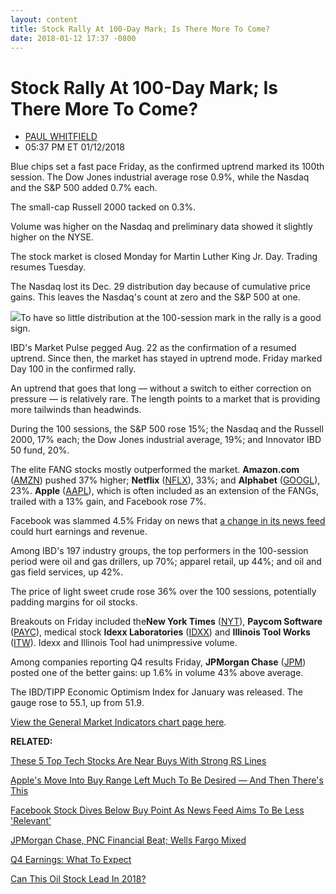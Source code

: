 ```yaml
---
layout: content
title: Stock Rally At 100-Day Mark; Is There More To Come?
date: 2018-01-12 17:37 -0800
---
```



Stock Rally At 100-Day Mark; Is There More To Come?
====================================================




* [PAUL WHITFIELD](https://www.investors.com/author/whitfieldp/ "Posts by PAUL WHITFIELD")
* 05:37 PM ET 01/12/2018




Blue chips set a fast pace Friday, as the confirmed uptrend marked its 100th session. The Dow Jones industrial average rose 0.9%, while the Nasdaq and the S&P 500 added 0.7% each.




 The small-cap Russell 2000 tacked on 0.3%.


Volume was higher on the Nasdaq and preliminary data showed it slightly higher on the NYSE.


The stock market is closed Monday for Martin Luther King Jr. Day. Trading resumes Tuesday.


The Nasdaq lost its Dec. 29 distribution day because of cumulative price gains. This leaves the Nasdaq's count at zero and the S&P 500 at one.


![](https://www.investors.com/wp-content/uploads/2018/01/MP01121818-275x300.png)To have so little distribution at the 100-session mark in the rally is a good sign.


IBD's Market Pulse pegged Aug. 22 as the confirmation of a resumed uptrend. Since then, the market has stayed in uptrend mode. Friday marked Day 100 in the confirmed rally.


An uptrend that goes that long — without a switch to either correction on pressure — is relatively rare. The length points to a market that is providing more tailwinds than headwinds.


During the 100 sessions, the S&P 500 rose 15%; the Nasdaq and the Russell 2000, 17% each; the Dow Jones industrial average, 19%; and Innovator IBD 50 fund, 20%.



The elite FANG stocks mostly outperformed the market. **Amazon.com** ([AMZN](https://research.investors.com/quote.aspx?symbol=AMZN)) pushed 37% higher; **Netflix** ([NFLX](https://research.investors.com/quote.aspx?symbol=NFLX)), 33%; and **Alphabet** ([GOOGL](https://research.investors.com/quote.aspx?symbol=GOOGL)), 23%. **Apple** ([AAPL](https://research.investors.com/quote.aspx?symbol=AAPL)), which is often included as an extension of the FANGs, trailed with a 13% gain, and Facebook rose 7%.


Facebook was slammed 4.5% Friday on news that [a change in its news feed](https://www.investors.com/news/technology/facebook-stock-set-to-undercut-buy-point-on-meaningful-news-feed-changes/) could hurt earnings and revenue.


Among IBD's 197 industry groups, the top performers in the 100-session period were oil and gas drillers, up 70%; apparel retail, up 44%; and oil and gas field services, up 42%.


The price of light sweet crude rose 36% over the 100 sessions, potentially padding margins for oil stocks.



Breakouts on Friday included the**New York Times** ([NYT](https://research.investors.com/quote.aspx?symbol=NYT)), **Paycom Software** ([PAYC](https://research.investors.com/quote.aspx?symbol=PAYC)), medical stock **Idexx Laboratories** ([IDXX](https://research.investors.com/quote.aspx?symbol=IDXX)) and **Illinois Tool Works** ([ITW](https://research.investors.com/quote.aspx?symbol=ITW)). Idexx and Illinois Tool had unimpressive volume.


Among companies reporting Q4 results Friday, **JPMorgan Chase** ([JPM](https://research.investors.com/quote.aspx?symbol=JPM)) posted one of the better gains: up 1.6% in volume 43% above average.


The IBD/TIPP Economic Optimism Index for January was released. The gauge rose to 55.1, up from 51.9.


[View the General Market Indicators chart page here](https://www.investors.com/wp-content/uploads/2018/01/GMI_011518.pdf).


**RELATED:**


[These 5 Top Tech Stocks Are Near Buys With Strong RS Lines](https://www.investors.com/news/technology/weibo-atlassian-match-take-two-align-stocks-have-strong-rs-lines/)


[Apple's Move Into Buy Range Left Much To Be Desired — And Then There's This](https://www.investors.com/news/technology/apple-move-into-buy-zone-weak-iphone-chipmakers-broadcom-qualcomm-worse/)


[Facebook Stock Dives Below Buy Point As News Feed Aims To Be Less 'Relevant'](https://www.investors.com/news/technology/facebook-stock-set-to-undercut-buy-point-on-meaningful-news-feed-changes/)


[JPMorgan Chase, PNC Financial Beat; Wells Fargo Mixed](https://www.investors.com/news/jpmorgan-chase-earnings-top-wells-fargo-pnc-financial-services-on-tap/)


[Q4 Earnings: What To Expect](https://www.investors.com/research/ibd-stock-analysis/q4-earnings-preview-which-stocks-expect-50-or-greater-growth/)


[Can This Oil Stock Lead In 2018?](https://www.investors.com/stock-lists/stock-spotlight/can-this-oil-stock-play-lead-in-2018/)




